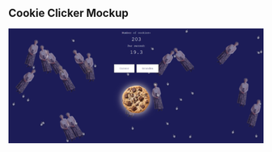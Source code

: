 ## Cookie Clicker Mockup

   <img src="screenshot.png" alt="cookie" class="cookie" width="800px" />
